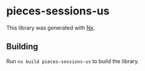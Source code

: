 # pieces-sessions-us

This library was generated with [Nx](https://nx.dev).

## Building

Run `nx build pieces-sessions-us` to build the library.
